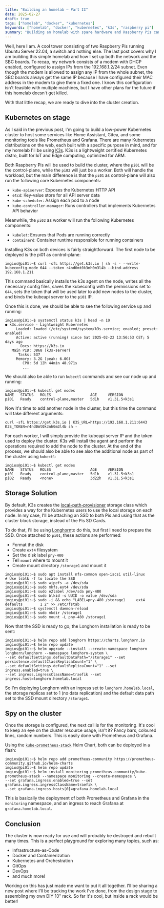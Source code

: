 ```yaml
---
title: "Building an homelab — Part II"
date: 2025-02-27
draft: true
tags: ["homelab", "docker", "kubernetes"]
keywords: ["homelab", "docker", "kubernetes", "k3s", "raspberry pi"]
summary: "Building an homelab with spare hardware and Raspberry Pis can be funny as well as educational. This post covers a Kubernetes homelab built by using two Raspberry Pi 4 nodes."
---
```


Well, here I am. A cool tower consisting of two Raspberry Pis running Ubuntu Server 22.04, a switch and nothing else. The last post covers why I am building this simple homelab and how I set up both the network and the SBC boards. To recap, my network consists of a modem with DHCP enabled, configured to assign IPs from the 192.168.1.2/24 subnet. Even though the modem is allowed to assign any IP from the whole subnet, the SBC boards always get the same IP because I have configured their MAC address in the modem to give them a fixed one. I know this configuration isn't feasible with multiple machines, but I have other plans for the future if this homelab doesn't get killed.

With that little recap, we are ready to dive into the cluster creation.

## Kubernetes on stage

As I said in the previous post, I'm going to build a low-power Kubernetes cluster to host some services like Home Assistant, Gitea, and some monitoring tools like Prometheus and Grafana. There are many Kubernetes distributions on the web, each built with a specific purpose in mind, and for my homelab I'll be using [K3s](https://k3s.io/). K3s is a lightweight certified Kubernetes distro, built for IoT and Edge computing, optimized for ARM.

Both Raspberry Pis will be used to build the cluster, where the `pi01` will be the control-plane, while the `pi02` will just be a worker. Both will handle the workload, but the main difference is that the `pi01` as control-plane will also run the following core Kubernetes components:

- `kube-apiserver`: Exposes the Kubernetes HTTP API
- `etcd`: Key-value store for all API server data
- `kube-scheduler`: Assign each pod to a node
- `kube-controller-manager`: Runs controllers that implements Kubernetes API behavior

Meanwhile, the `pi02` as worker will run the following Kubernetes components:

- `kubelet`: Ensures that Pods are running correctly
- `containerd`: Container runtime responsible for running containers

Installing K3s on both devices is fairly straightforward. The first node to be deployed is the pi01 as control-plane:

```shell
imgios@pi01:~$ curl -sfL https://get.k3s.io | sh -s - --write-kubeconfig-mode 644 --token r4nd0mt0k3nh0m3l4b --bind-address 192.168.1.211
```

This command basically installs the k3s agent on the node, writes all the necessary config files, saves the kubeconfig with the permissions set to `644`, sets the token that will be used later to add new nodes to the cluster, and binds the kubeapi server to the `pi01` IP.

Once this is done, we should be able to see the following service up and running:

```shell
imgios@pi01:~$ systemctl status k3s | head -n 10
● k3s.service - Lightweight Kubernetes
     Loaded: loaded (/etc/systemd/system/k3s.service; enabled; preset: enabled)
     Active: active (running) since Sat 2025-02-22 13:56:53 CET; 5 days ago
       Docs: https://k3s.io
   Main PID: 3868 (k3s-server)
      Tasks: 537
     Memory: 3.2G (peak: 6.0G)
        CPU: 5d 12h 44min 48.971s
        ...
```

We should also be able to run `kubectl` commands and see our node up and running:

```shell
imgios@pi01:~$ kubectl get nodes
NAME   STATUS   ROLES                  AGE     VERSION
pi01   Ready    control-plane,master   5d1h    v1.31.5+k3s1
```

Now it's time to add another node in the cluster, but this time the command will take different arguments:

```shell
curl -sfL https://get.k3s.io | K3S_URL=https://192.168.1.211:6443 K3S_TOKEN=r4nd0mt0k3nh0m3l4b sh -
```

For each worker, I will simply provide the kubeapi server IP and the token used to deploy the cluster. K3s will install the agent and perform the operations required to add the node to the cluster. At the end of the process, we should also be able to see also the additional node as part of the cluster using `kubectl`:

```shell
imgios@pi01:~$ kubectl get nodes
NAME   STATUS   ROLES                  AGE     VERSION
pi01   Ready    control-plane,master   5d1h    v1.31.5+k3s1
pi02   Ready    <none>                 3d22h   v1.31.5+k3s1
```

## Storage Solution

By default, K3s creates the [local-path-provisioner](https://github.com/rancher/local-path-provisioner) storage class which provides a way for the Kubernetes users to use the local storage on each node. In my case, I'll be attaching an SSD to both Pis and using that as the cluster block storage, instead of the Pis SD Cards.

To do that, I'll be using [Longhorn](https://longhorn.io/)to do this, but first I need to prepare the SSD. Once attached to `pi01`, these actions are performed:

- Format the disk
- Create `ext4` filesystem
- Set the disk label `pny-400`
- Tell `mount` where to mount it
- Create mount directory `/storage1` and mount it

```shell
imgios@pi01:~$ sudo apt install nfs-common open-iscsi util-linux
# Use lsblk -f to locate the SSD
imgios@pi01:~$ sudo wipefs -a /dev/sda
imgios@pi01:~$ sudo mkfs.ext4 /dev/sda
imgios@pi01:~$ sudo e2label /dev/sda pny-480
imgios@pi01:~$ sudo blkid -s UUID -o value /dev/sda
imgios@pi01:~$ sudo -i && echo "LABEL=pny-480 /storage1		ext4	defaults		1 2" >> /etc/fstab
imgios@pi01:~$ systemctl daemon-reload
imgios@pi01:~$ sudo mkdir /storage1 
imgios@pi01:~$ sudo mount -L pny-480 /storage1
```

Now that the SSD is ready to go, the Longhorn installation is ready to be sent:

```shell
imgios@pi01:~$ helm repo add longhorn https://charts.longhorn.io
imgios@pi01:~$ helm repo update
imgios@pi01:~$ helm upgrade --install --create-namespace longhorn longhorn/longhorn --namespace longhorn-system \
--set defaultSettings.defaultDataPath="/storage1" --set persistence.defaultClassReplicaCount="1" \
--set defaultSettings.defaultReplicaCount="1" --set ingress.enabled=true \
--set ingress.ingressClassName=traefik --set ingress.host=longhorn.homelab.local
```

So I'm deploying Longhorn with an ingress set to `longhorn.homelab.local`, the storage replicas set to 1 (no data replication) and the default data path set to the SSD mount directory `/storage1`.

## Spy on the cluster

Once the storage is configured, the next call is for the monitoring. It's cool to keep an eye on the cluster resource usage, isn't it? Fancy bars, coloured lines, random numbers. This is easily done with Prometheus and Grafana.

Using the [`kube-prometheus-stack`](https://github.com/prometheus-community/helm-charts/tree/main/charts/kube-prometheus-stack) Helm Chart, both can be deployed in a flash:

```shell
imgios@pi01:~$ helm repo add prometheus-community https://prometheus-community.github.io/helm-charts
imgios@pi01:~$ helm repo update
imgios@pi01:~$ helm install monitoring prometheus-community/kube-prometheus-stack --namespace monitoring --create-namespace \
--set grafana.ingress.enabled=true --set grafana.ingress.ingressClassName=traefik \
--set grafana.ingress.hosts[0]=grafana.homelab.local
```

This is basically the deployment of both Prometheus and Grafana in the `monitoring` namespace, and an ingress to reach Grafana at `grafana.homelab.local`.

## Conclusion
The cluster is now ready for use and will probably be destroyed and rebuilt many times. This is a perfect playground for exploring many topics, such as:

- Infrastructure-as-Code
- Docker and Containerization
- Kubernetes and Orchestration
- GitOps
- DevOps
- and much more!

Working on this has just made me want to put it all together. I'll be sharing a new post where I'll be tracking the work I've done, from the design stage to assembling my own DIY 10" rack. So far it's cool, but inside a rack would be better!
